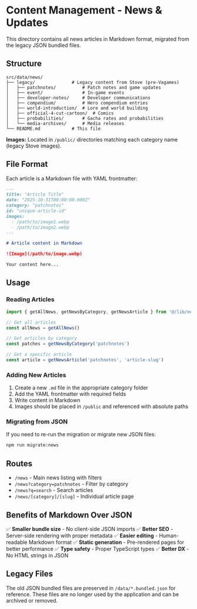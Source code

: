 # Content Management - News & Updates

This directory contains all news articles in Markdown format, migrated from the legacy JSON bundled files.

## Structure

```
src/data/news/
├── legacy/              # Legacy content from Stove (pre-Vagames)
│   ├── patchnotes/          # Patch notes and game updates
│   ├── event/               # In-game events
│   ├── developer-notes/     # Developer communications
│   ├── compendium/          # Hero compendium entries
│   ├── world-introduction/  # Lore and world building
│   ├── official-4-cut-cartoon/  # Comics
│   ├── probabilities/       # Gacha rates and probabilities
│   └── media-archives/      # Media releases
└── README.md            # This file
```

**Images:** Located in `/public/` directories matching each category name (legacy Stove images).

## File Format

Each article is a Markdown file with YAML frontmatter:

```markdown
---
title: "Article Title"
date: "2025-10-31T00:00:00.000Z"
category: "patchnotes"
id: "unique-article-id"
images:
  - /path/to/image1.webp
  - /path/to/image2.webp
---

# Article content in Markdown

![Image](/path/to/image.webp)

Your content here...
```

## Usage

### Reading Articles

```typescript
import { getAllNews, getNewsByCategory, getNewsArticle } from '@/lib/news'

// Get all articles
const allNews = getAllNews()

// Get articles by category
const patches = getNewsByCategory('patchnotes')

// Get a specific article
const article = getNewsArticle('patchnotes', 'article-slug')
```

### Adding New Articles

1. Create a new `.md` file in the appropriate category folder
2. Add the YAML frontmatter with required fields
3. Write content in Markdown
4. Images should be placed in `/public` and referenced with absolute paths

### Migrating from JSON

If you need to re-run the migration or migrate new JSON files:

```bash
npm run migrate:news
```

## Routes

- `/news` - Main news listing with filters
- `/news?category=patchnotes` - Filter by category
- `/news?q=search` - Search articles
- `/news/[category]/[slug]` - Individual article page

## Benefits of Markdown Over JSON

✅ **Smaller bundle size** - No client-side JSON imports
✅ **Better SEO** - Server-side rendering with proper metadata
✅ **Easier editing** - Human-readable Markdown format
✅ **Static generation** - Pre-rendered pages for better performance
✅ **Type safety** - Proper TypeScript types
✅ **Better DX** - No HTML strings in JSON

## Legacy Files

The old JSON bundled files are preserved in `/data/*.bundled.json` for reference.
These files are no longer used by the application and can be archived or removed.
